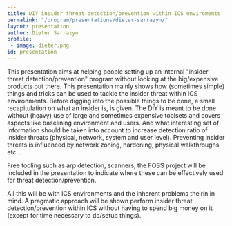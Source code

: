 ```yaml
---
title: DIY insider threat detection/prevention within ICS enviroments
permalink: "/program/presentations/dieter-sarrazyn/"
layout: presentation
author: Dieter Sarrazyn
profile:
 - image: dieter.png
id: presentation
---
```


This presentation aims at helping people setting up an internal "insider threat detection/prevention" program without looking at the big/expensive products out there. This presentation mainly shows how (sometimes simple) things and tricks can be used to tackle the insider threat within ICS environments. Before digging into the possible things to be done, a small recapitulation on what an insider is, is given. The DIY is meant to be done without (heavy) use of large and sometimes expensive toolsets and covers aspects like baselining environment and users. And what interesting set of information should be taken into account to increase detection ratio of insider threats (physical, network, system and user level). Preventing insider threats is influenced by network zoning, hardening, physical walkthroughs etc...

Free tooling such as arp detection, scanners, the FOSS project will be included in the presentation to indicate where these can be effectively used for threat detection/prevention.

All this will be with ICS environments and the inherent problems theirin in mind. A pragmatic approach will be shown perform insider threat detection/prevention within ICS without having to spend big money on it (except for time necessary to do/setup things).